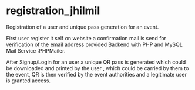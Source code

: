 # registration_jhilmil
 Registration of a user and unique pass generation for an event.
 
First user register it self on website a confirmation mail is send for
verification of the email address provided
Backend with PHP and MySQL
Mail Service :PHPMailer.

After Signup/Login for an user a unique QR pass is generated which could be downloaded and printed by the user ,
which could be carried by them to the event, QR is then verified by the event authorities and a 
legitimate user is granted access.
